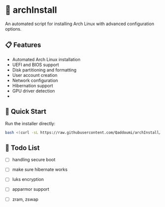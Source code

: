 # 🚀 archInstall

An automated script for installing Arch Linux with advanced configuration options.

## 📋 Features

- Automated Arch Linux installation
- UEFI and BIOS support
- Disk partitioning and formatting
- User account creation
- Network configuration
- Hibernation support
- GPU driver detection
- 

## 🚀 Quick Start

Run the installer directly:
```bash
bash <(curl -sL https://raw.githubusercontent.com/Qaddoumi/archInstall/main/archinstall.sh)
```

## 📝 Todo List
- [ ] handling secure boot
- [ ] make sure hibernate works
- [ ] luks encryption
- [ ] apparmor support
- [ ] zram, zswap

